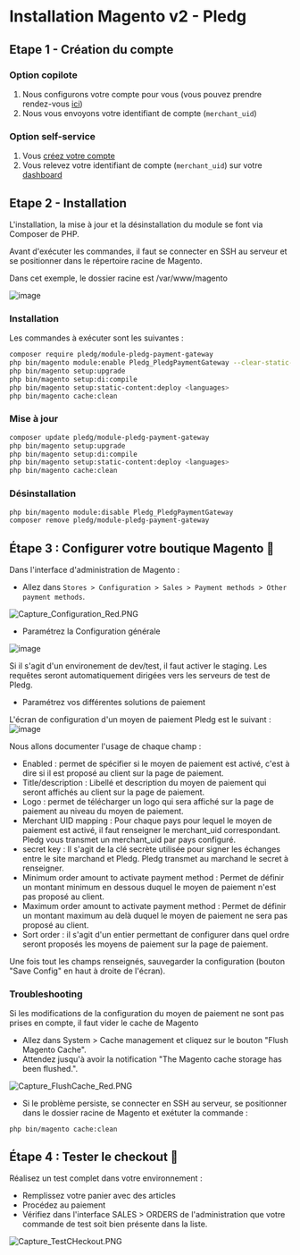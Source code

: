 # Installation Magento v2 - Pledg

## Etape 1 - Création du compte

### Option copilote

1. Nous configurons votre compte pour vous (vous pouvez prendre rendez-vous [ici](https://pledg.co/prenez-rendez-vous/))
2. Nous vous envoyons votre identifiant de compte (`merchant_uid`)

### Option self-service

1. Vous [créez votre compte](https://staging.dashboard.ecard.pledg.co/#/)
2. Vous relevez votre identifiant de compte (`merchant_uid`) sur votre [dashboard](https://staging.dashboard.ecard.pledg.co/#/)


## Etape 2 - Installation

L'installation, la mise à jour et la désinstallation du module se font via Composer de PHP.

Avant d'exécuter les commandes, il faut se connecter en SSH au serveur et se positionner dans le répertoire racine de Magento.

Dans cet exemple, le dossier racine est /var/www/magento

![image](https://user-images.githubusercontent.com/79847865/119630138-f38f3380-be0e-11eb-9256-29093d127dd3.png)

### Installation

Les commandes à exécuter sont les suivantes :

```bash
composer require pledg/module-pledg-payment-gateway
php bin/magento module:enable Pledg_PledgPaymentGateway --clear-static-content
php bin/magento setup:upgrade
php bin/magento setup:di:compile
php bin/magento setup:static-content:deploy <languages>
php bin/magento cache:clean
```

### Mise à jour

```bash
composer update pledg/module-pledg-payment-gateway
php bin/magento setup:upgrade
php bin/magento setup:di:compile
php bin/magento setup:static-content:deploy <languages>
php bin/magento cache:clean
```

### Désinstallation

```bash
php bin/magento module:disable Pledg_PledgPaymentGateway
composer remove pledg/module-pledg-payment-gateway
```

## Étape 3 : Configurer votre boutique Magento 🔧

Dans l'interface d'administration de Magento :

- Allez dans `Stores > Configuration > Sales > Payment methods > Other payment methods`.

![Capture_Configuration_Red.PNG](https://storage.googleapis.com/slite-api-files-production/files/IRZjGiN~EW/9b0546e5-10c0-4b6a-b2c4-e309e1047231/Capture_Configuration_Red.PNG)

- Paramétrez la Configuration générale

![image](https://user-images.githubusercontent.com/79847865/119631763-7c5a9f00-be10-11eb-80c2-bf73092ae13c.png)

Si il s'agit d'un environement de dev/test, il faut activer le staging. Les requêtes seront automatiquement dirigées vers les serveurs de test de Pledg.

- Paramétrez vos différentes solutions de paiement

L'écran de configuration d'un moyen de paiement Pledg est le suivant :
![image](https://user-images.githubusercontent.com/79847865/119632208-e3785380-be10-11eb-9687-821304175c3d.png)

Nous allons documenter l'usage de chaque champ :

- Enabled : permet de spécifier si le moyen de paiement est activé, c'est à dire si il est proposé au client sur la page de paiement.
- Title/description : Libellé et description du moyen de paiement qui seront affichés au client sur la page de paiement.
- Logo : permet de télécharger un logo qui sera affiché sur la page de paiement au niveau du moyen de paiement.
- Merchant UID mapping : Pour chaque pays pour lequel le moyen de paiement est activé, il faut renseigner le merchant_uid correspondant. Pledg vous transmet un merchant_uid par pays configuré.
- secret key : Il s'agit de la clé secrète utilisée pour signer les échanges entre le site marchand et Pledg. Pledg transmet au marchand le secret à renseigner.
- Minimum order amount to activate payment method : Permet de définir un montant minimum en dessous duquel le moyen de paiement n'est pas proposé au client.
- Maximum order amount to activate payment method : Permet de définir un montant maximum au delà duquel le moyen de paiement ne sera pas proposé au client.
- Sort order : il s'agit d'un entier permettant de configurer dans quel ordre seront proposés les moyens de paiement sur la page de paiement.

Une fois tout les champs renseignés, sauvegarder la configuration (bouton "Save Config" en haut à droite de l'écran).

### Troubleshooting

Si les modifications de la configuration du moyen de paiement ne sont pas prises en compte, il faut vider le cache de Magento
  - Allez dans System > Cache management et cliquez sur le bouton "Flush Magento Cache".
  - Attendez jusqu'à avoir la notification "The Magento cache storage has been flushed.".

![Capture_FlushCache_Red.PNG](https://storage.googleapis.com/slite-api-files-production/files/IRZjGiN~EW/ee4d282d-2123-4884-a445-a63d9c0a6b2a/Capture_FlushCache_Red.PNG)

- Si le problème persiste, se connecter en SSH au serveur, se positionner dans le dossier racine de Magento et exétuter la commande :

`php bin/magento cache:clean`

## Étape 4 : Tester le checkout 🔦

Réalisez un test complet dans votre environnement :

- Remplissez votre panier avec des articles
- Procédez au paiement
- Vérifiez dans l'interface SALES > ORDERS de l'administration que votre commande de test soit bien présente dans la liste.

![Capture_TestCHeckout.PNG](https://storage.googleapis.com/slite-api-files-production/files/IRZjGiN~EW/1c1b2417-7ff4-4321-8ff1-cdb4a9934d4a/Capture_TestCHeckout.PNG)


